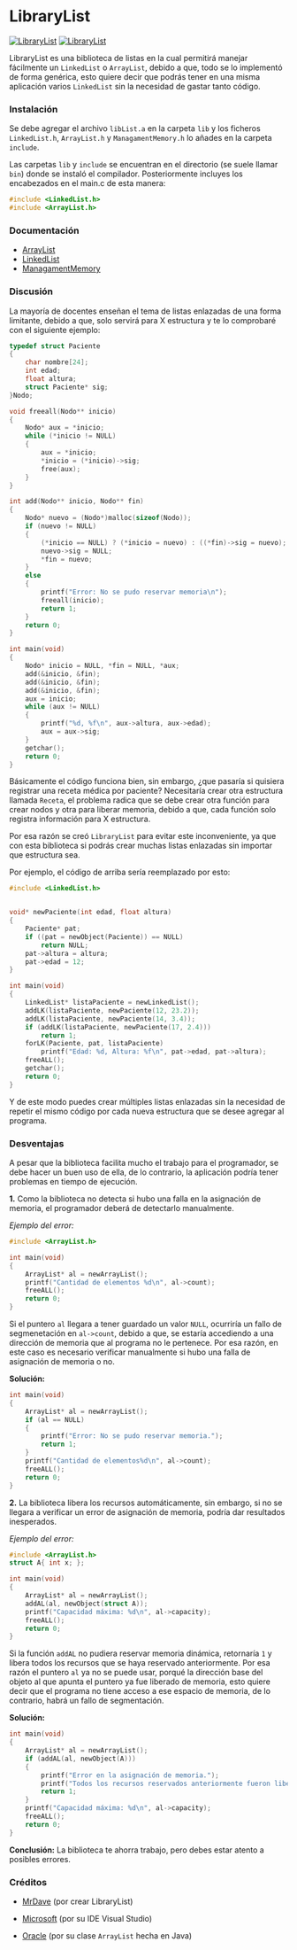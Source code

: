 # LibraryList
[![LibraryList](https://img.shields.io/badge/C-LibraryList-blue)](https://github.com/MrDave1999/LibraryList)
[![LibraryList](https://img.shields.io/badge/LibraryList-v1.0-blue)](https://github.com/MrDave1999/LibraryList)

LibraryList es una biblioteca de listas en la cual permitirá manejar fácilmente un `LinkedList` o `ArrayList`, debido a que, todo se lo implementó de forma genérica, esto quiere decir que podrás tener en una misma aplicación varios `LinkedList` sin la necesidad de gastar tanto código.

### Instalación

Se debe agregar el archivo `libList.a` en la carpeta `lib` y los ficheros `LinkedList.h`, `ArrayList.h` y `ManagamentMemory.h` lo añades en la carpeta `include`.

Las carpetas `lib` y `include` se encuentran en el directorio (se suele llamar `bin`) donde se instaló el compilador. Posteriormente incluyes los encabezados en el main.c de esta manera:
```C
#include <LinkedList.h>
#include <ArrayList.h>
```

### Documentación

- [ArrayList](https://github.com/MrDave1999/LibraryList/wiki/Documentaci%C3%B3n-ArrayList)
- [LinkedList](https://github.com/MrDave1999/LibraryList/wiki/Documentaci%C3%B3n-LinkedList)
- [ManagamentMemory](https://github.com/MrDave1999/LibraryList/wiki/Documentaci%C3%B3n-ManagementMemory)

### Discusión 

La mayoría de docentes enseñan el tema de listas enlazadas de una forma limitante, debido a que, solo servirá para X estructura y te lo comprobaré con el siguiente ejemplo:
```C
typedef struct Paciente
{
	char nombre[24];
	int edad;
	float altura;
	struct Paciente* sig;
}Nodo;

void freeall(Nodo** inicio)
{
	Nodo* aux = *inicio;
	while (*inicio != NULL)
	{
		aux = *inicio;
		*inicio = (*inicio)->sig;
		free(aux);
	}
}

int add(Nodo** inicio, Nodo** fin)
{
	Nodo* nuevo = (Nodo*)malloc(sizeof(Nodo));
	if (nuevo != NULL)
	{
		(*inicio == NULL) ? (*inicio = nuevo) : ((*fin)->sig = nuevo);
		nuevo->sig = NULL;
		*fin = nuevo;
	}
	else
	{
		printf("Error: No se pudo reservar memoria\n");
		freeall(inicio);
		return 1;
	}
	return 0;
}

int main(void)
{
	Nodo* inicio = NULL, *fin = NULL, *aux;
	add(&inicio, &fin);
	add(&inicio, &fin);
	add(&inicio, &fin);
	aux = inicio;
	while (aux != NULL)
	{
		printf("%d, %f\n", aux->altura, aux->edad);
		aux = aux->sig;
	}
	getchar();
	return 0;
}
```
Básicamente el código funciona bien, sin embargo, ¿que pasaría si quisiera registrar una receta médica por paciente? Necesitaría crear otra estructura llamada `Receta`, el problema radica que se debe crear otra función para crear nodos y otra para liberar memoria, debido a que, cada función solo registra información para X estructura. 

Por esa razón se creó `LibraryList` para evitar este inconveniente, ya que con esta biblioteca si podrás crear muchas listas enlazadas sin importar que estructura sea.

Por ejemplo, el código de arriba sería reemplazado por esto:
```C
#include <LinkedList.h>


void* newPaciente(int edad, float altura)
{
	Paciente* pat;
	if ((pat = newObject(Paciente)) == NULL)
		return NULL;
	pat->altura = altura;
	pat->edad = 12;
}

int main(void)
{
	LinkedList* listaPaciente = newLinkedList();
	addLK(listaPaciente, newPaciente(12, 23.2));
	addLK(listaPaciente, newPaciente(14, 3.4));
	if (addLK(listaPaciente, newPaciente(17, 2.4)))
		return 1;
	forLK(Paciente, pat, listaPaciente)
		printf("Edad: %d, Altura: %f\n", pat->edad, pat->altura);
	freeALL();
	getchar();
	return 0;
}
```
Y de este modo puedes crear múltiples listas enlazadas sin la necesidad de repetir el mismo código por cada nueva estructura que se desee agregar al programa.

### Desventajas

A pesar que la biblioteca facilita mucho el trabajo para el programador, se debe hacer un buen uso de ella, de lo contrario, la aplicación podría tener problemas en tiempo de ejecución.

**1.** Como la biblioteca no detecta si hubo una falla en la asignación de memoria, el programador deberá de detectarlo manualmente.

*Ejemplo del error:*
```C
#include <ArrayList.h>

int main(void)
{
	ArrayList* al = newArrayList();
	printf("Cantidad de elementos %d\n", al->count);
	freeALL();
	return 0;
}
```
Si el puntero `al` llegara a tener guardado un valor `NULL`, ocurriría un fallo de segmenetación en `al->count`, debido a que, se estaría accediendo a una dirección de memoria que al programa no le pertenece. Por esa razón, en este caso es necesario verificar manualmente si hubo una falla de asignación de memoria o no.

**Solución:**
```C
int main(void)
{
	ArrayList* al = newArrayList();
	if (al == NULL)
	{
		printf("Error: No se pudo reservar memoria.");
		return 1;
	}
	printf("Cantidad de elementos%d\n", al->count);
	freeALL();
	return 0;
}
```
**2.** La biblioteca libera los recursos automáticamente, sin embargo, si no se llegara a verificar un error de asignación de memoria, podría dar resultados inesperados.

*Ejemplo del error:*
```C
#include <ArrayList.h>
struct A{ int x; };

int main(void)
{
	ArrayList* al = newArrayList();
	addAL(al, newObject(struct A));
	printf("Capacidad máxima: %d\n", al->capacity);
	freeALL();
	return 0;
}
```
Si la función `addAL` no pudiera reservar memoria dinámica, retornaría `1` y libera todos los recursos que se haya reservado anteriormente. Por esa razón el puntero `al` ya no se puede usar, porqué la dirección base del objeto al que apunta el puntero ya fue liberado de memoria, esto quiere decir que el programa no tiene acceso a ese espacio de memoria, de lo contrario, habrá un fallo de segmentación.

**Solución:**
```C
int main(void)
{
	ArrayList* al = newArrayList();
	if (addAL(al, newObject(A)))
	{
		printf("Error en la asignación de memoria.");
		printf("Todos los recursos reservados anteriormente fueron liberados!");
		return 1;
	}
	printf("Capacidad máxima: %d\n", al->capacity);
	freeALL();
	return 0;
}
```
**Conclusión:** La biblioteca te ahorra trabajo, pero debes estar atento a posibles errores.

### Créditos

- [MrDave](https://github.com/MrDave1999) (por crear LibraryList)

- [Microsoft](https://github.com/microsoft) (por su IDE Visual Studio)

- [Oracle](https://github.com/oracle) (por su clase `ArrayList` hecha en Java)
